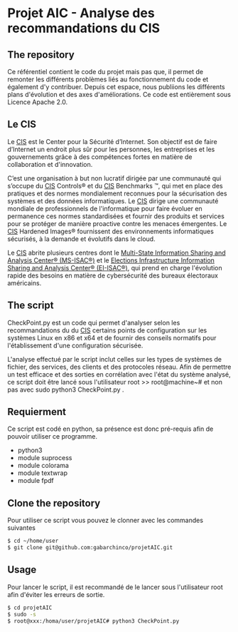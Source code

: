 # Projet AIC - Analyse des recommandations du CIS

## The repository 

Ce référentiel contient le code du projet mais pas que, il permet de remonter les différents problèmes liés au fonctionnement du code et également d'y contribuer. Depuis cet espace, nous publiions les différents plans d'évolution et des axes d'améliorations. Ce code est entièrement sous Licence Apache 2.0.

## Le CIS

Le [CIS][1] est le Center pour la Sécurité d’Internet. Son objectif est de faire d’Internet un endroit plus sûr pour les personnes, les entreprises et les gouvernements grâce à des compétences fortes en matière de collaboration et d'innovation.

C’est une organisation à but non lucratif dirigée par une communauté qui s’occupe du [CIS][1] Controls® et du [CIS][1] Benchmarks ™, qui met en place des pratiques et des normes mondialement reconnues pour la sécurisation des systèmes et des données informatiques. Le [CIS][1] dirige une communauté mondiale de professionnels de l'informatique pour faire évoluer en permanence ces normes standardisées et fournir des produits et services pour se protéger de manière proactive contre les menaces émergentes. Le [CIS][1] Hardened Images® fournissent des environnements informatiques sécurisés, à la demande et évolutifs dans le cloud.

Le [CIS][1] abrite plusieurs centres dont le [Multi-State Information Sharing and Analysis Center® (MS-ISAC®)][2] et le [Elections Infrastructure Information Sharing and Analysis Center® (EI-ISAC®)][3], qui prend en charge l'évolution rapide des besoins en matière de cybersécurité des bureaux électoraux américains.

## The script

CheckPoint.py est un code qui permet d'analyser selon les recommandations du du [CIS][1] certains points de configuration sur les systèmes Linux  en x86 et x64 et de fournir des conseils normatifs pour l'établissement d'une configuration sécurisée. 

L'analyse effectué par le script inclut celles sur les types de systèmes de fichier, des services, des clients et des protocoles réseau. Afin de permettre un test efficace et des sorties en corrélation avec l'état du système analysé, ce script doit être lancé sous l'utilisateur root >> root@machine~# et non pas avec sudo python3 CheckPoint.py .

## Requierment

Ce script est codé en python, sa présence est donc pré-requis afin de pouvoir utiliser ce programme. 

  * python3
  * module suprocess
  * module colorama
  * module textwrap
  * module fpdf

## Clone the repository

Pour utiliser ce script vous pouvez le clonner avec les commandes suivantes

```bash
$ cd ~/home/user
$ git clone git@github.com:gabarchinco/projetAIC.git
```
## Usage

Pour lancer le script, il est recommandé de le lancer sous l'utilisateur root afin d'éviter les erreurs de sortie.

```bash
$ cd projetAIC
$ sudo -s
$ root@xxx:/homa/user/projetAIC# python3 CheckPoint.py
```


[1]: https://www.cisecurity.org/
[2]: https://www.cisecurity.org/ms-isac/
[3]: https://www.cisecurity.org/ei-isac/
